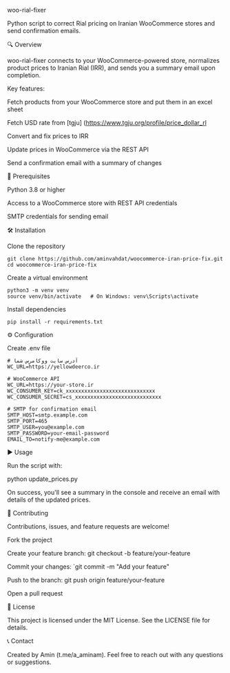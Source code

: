 woo-rial-fixer

Python script to correct Rial pricing on Iranian WooCommerce stores and send confirmation emails.

🔍 Overview

woo-rial-fixer connects to your WooCommerce-powered store, normalizes product prices to Iranian Rial (IRR), and sends you a summary email upon completion.

Key features:

Fetch products from your WooCommerce store and put them in an excel sheet

Fetch USD rate from [tgju] (https://www.tgju.org/profile/price_dollar_rl

Convert and fix prices to IRR

Update prices in WooCommerce via the REST API

Send a confirmation email with a summary of changes

🚀 Prerequisites

Python 3.8 or higher

Access to a WooCommerce store with REST API credentials

SMTP credentials for sending email

🛠️ Installation

Clone the repository
```
git clone https://github.com/aminvahdat/woocommerce-iran-price-fix.git
cd woocommerce-iran-price-fix
```
Create a virtual environment
```
python3 -m venv venv
source venv/bin/activate   # On Windows: venv\Scripts\activate
```
Install dependencies

```
pip install -r requirements.txt
```
⚙️ Configuration

Create .env file

```
# آدرس سایت ووکامرس شما
WC_URL=https://yellowdeerco.ir

# WooCommerce API
WC_URL=https://your-store.ir
WC_CONSUMER_KEY=ck_xxxxxxxxxxxxxxxxxxxxxxxxxxxxx
WC_CONSUMER_SECRET=cs_xxxxxxxxxxxxxxxxxxxxxxxxxxxx

# SMTP for confirmation email
SMTP_HOST=smtp.example.com
SMTP_PORT=465
SMTP_USER=you@example.com
SMTP_PASSWORD=your-email-password
EMAIL_TO=notify-me@example.com
```
▶️ Usage

Run the script with:

python update_prices.py

On success, you'll see a summary in the console and receive an email with details of the updated prices.

🤝 Contributing

Contributions, issues, and feature requests are welcome!

Fork the project

Create your feature branch: git checkout -b feature/your-feature

Commit your changes: `git commit -m "Add your feature"

Push to the branch: git push origin feature/your-feature

Open a pull request

📄 License

This project is licensed under the MIT License. See the LICENSE file for details.

📞 Contact

Created by Amin (t.me/a_aminam). Feel free to reach out with any questions or suggestions.

